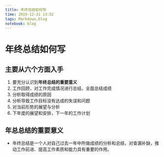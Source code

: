 ```yaml
---
title: 年终总结如何写
time: 2019-12-31 13:52
tags: Markdown,blog
notebook: blog
---
```


# 年终总结如何写

## 主要从六个方面入手

1. 要充分认识到**年终总结的重要意义**
2. 工作回顾，对工作完成情况进行总结，全面总结成绩
3. 分析取得成绩的原因
4. 分析导致工作目标没有达成的失误和问题
5. 对当前形势的展望与分析
6. 下年度的展望和安排，下一年的工作计划

## 年总总结的重要意义

- 年终总结是一个人对自己过去一年中所做成绩的分析和总结，对查漏补缺，推动工作前进、提高工作素质和能力具有重要的作用。


